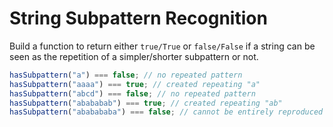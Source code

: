 # String Subpattern Recognition

Build a function to return either `true/True` or `false/False` if a string can be seen as the repetition of a simpler/shorter subpattern or not.

```js
hasSubpattern("a") === false; // no repeated pattern
hasSubpattern("aaaa") === true; // created repeating "a"
hasSubpattern("abcd") === false; // no repeated pattern
hasSubpattern("abababab") === true; // created repeating "ab"
hasSubpattern("ababababa") === false; // cannot be entirely reproduced repeating a pattern
```
